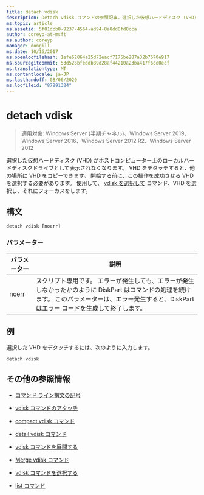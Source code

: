 ```yaml
---
title: detach vdisk
description: Detach vdisk コマンドの参照記事。選択した仮想ハードディスク (VHD) がホストコンピューター上のローカルハードディスクドライブとして表示されなくなります。
ms.topic: article
ms.assetid: 5f01dcb8-9237-4564-ad94-8a8dd0fd0cca
author: coreyp-at-msft
ms.author: coreyp
manager: dongill
ms.date: 10/16/2017
ms.openlocfilehash: 1efe62064a25d72eacf7175be287a32b7670e917
ms.sourcegitcommit: 53d526bfeddb89d28af44210a23ba417f6ce0ecf
ms.translationtype: MT
ms.contentlocale: ja-JP
ms.lasthandoff: 08/06/2020
ms.locfileid: "87891324"
---
```

# <a name="detach-vdisk"></a>detach vdisk

> 適用対象: Windows Server (半期チャネル)、Windows Server 2019、Windows Server 2016、Windows Server 2012 R2、Windows Server 2012

選択した仮想ハードディスク (VHD) がホストコンピューター上のローカルハードディスクドライブとして表示されなくなります。 VHD をデタッチすると、他の場所に VHD をコピーできます。 開始する前に、この操作を成功させる VHD を選択する必要があります。 使用して、 [vdisk を選択して](select-vdisk.md) コマンド、VHD を選択し、それにフォーカスをします。


## <a name="syntax"></a>構文

```
detach vdisk [noerr]
```

### <a name="parameters"></a>パラメーター

| パラメーター | 説明 |
| --------- | ----------- |
| noerr | スクリプト専用です。 エラーが発生しても、エラーが発生しなかったかのように DiskPart はコマンドの処理を続けます。 このパラメーターは、エラー発生すると、DiskPart はエラー コードを生成して終了します。 |

## <a name="examples"></a>例

選択した VHD をデタッチするには、次のように入力します。

```
detach vdisk
```

## <a name="additional-references"></a>その他の参照情報

- [コマンド ライン構文の記号](command-line-syntax-key.md)

- [vdisk コマンドのアタッチ](attach-vdisk.md)

- [compact vdisk コマンド](compact-vdisk.md)

- [detail vdisk コマンド](detail-vdisk.md)

- [vdisk コマンドを展開する](expand-vdisk.md)

- [Merge vdisk コマンド](merge-vdisk.md)

- [vdisk コマンドを選択する](select-vdisk.md)

- [list コマンド](list.md)
